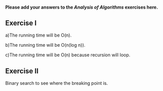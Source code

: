 #### Please add your answers to the ***Analysis of  Algorithms*** exercises here.

## Exercise I

a)The running time will be O(n). 


b)The running time will be O(n(log n)).

c)The running time will be O(n) because recursion will loop.

## Exercise II


Binary search to see where the breaking point is.



